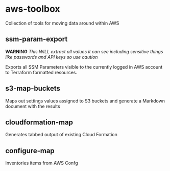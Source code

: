 # aws-toolbox
Collection of tools for moving data around within AWS 


## ssm-param-export

**WARNING**
*This WILL extract all values it can see including sensitive things like passwords and API keys so use caution*

Exports all SSM Parameters visible to the currently logged in AWS account to Terraform formatted resources.

## s3-map-buckets

Maps out settings values assigned to S3 buckets and generate a Markdown document with the results

## cloudformation-map

Generates tabbed output of existing Cloud Formation

## configure-map

Inventories items from AWS Confg

